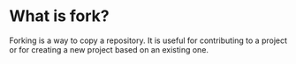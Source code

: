 # What is fork?

Forking is a way to copy a repository. It is useful for contributing to a project or for creating a new project based on an existing one.   

